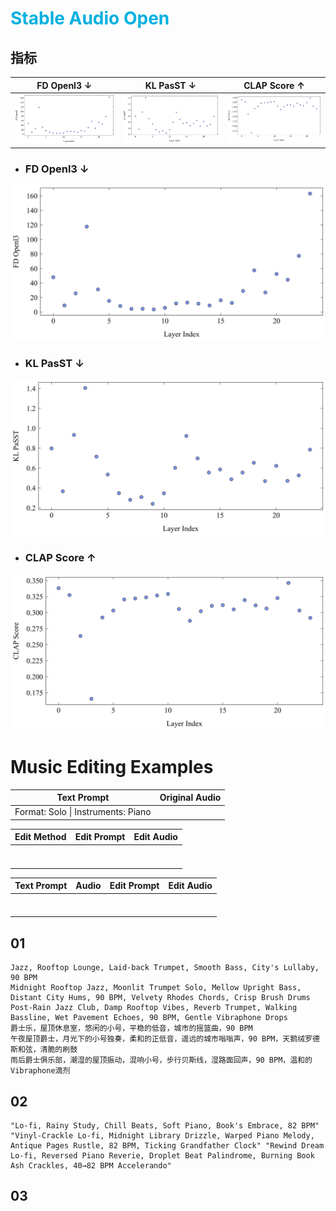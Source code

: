 

# <font color="LighBlue">Stable Audio Open</font>

## 指标

|                         FD Openl3 ↓                         |                       KL PasST ↓                       |                 CLAP Score ↑                 |
| :---------------------------------------------------------: | :----------------------------------------------------: | :------------------------------------------: |
| <img src="./assets/sa_FD_openl3.png" alt="sa_FD_openl3"  /> | <img src="./assets/sa_KL_PasST.png" alt="kld_plot"  /> | ![sa_CLAP_Score](./assets/sa_CLAP_Score.png) |



- ### FD Openl3 ↓

<img src="./assets/sa_FD_openl3.png" alt="sa_FD_openl3"  />

- ###  KL PasST ↓

<img src="./assets/sa_KL_PasST.png" alt="kld_plot"  />

- ### CLAP Score ↑

![sa_CLAP_Score](./assets/sa_CLAP_Score.png)





# Music Editing Examples

|            Text Prompt             | Original Audio |
| :--------------------------------: | :------------: |
| Format: Solo \| Instruments: Piano |                |

| Edit Method | Edit Prompt | Edit Audio |
| :---------: | :---------: | :--------: |
|             |             |            |
|             |             |            |
|             |             |            |
|             |             |            |
|             |             |            |
|             |             |            |
|             |             |            |





| Text Prompt | Audio | Edit Prompt | Edit Audio |
| :---------: | :---: | :---------: | :--------: |
|             |       |             |            |
|             |       |             |            |
|             |       |             |            |
|             |       |             |            |
|             |       |             |            |
|             |       |             |            |
|             |       |             |            |





## 01

```
Jazz, Rooftop Lounge, Laid-back Trumpet, Smooth Bass, City's Lullaby, 90 BPM
Midnight Rooftop Jazz, Moonlit Trumpet Solo, Mellow Upright Bass, Distant City Hums, 90 BPM, Velvety Rhodes Chords, Crisp Brush Drums
Post-Rain Jazz Club, Damp Rooftop Vibes, Reverb Trumpet, Walking Bassline, Wet Pavement Echoes, 90 BPM, Gentle Vibraphone Drops
爵士乐，屋顶休息室，悠闲的小号，平稳的低音，城市的摇篮曲，90 BPM
午夜屋顶爵士，月光下的小号独奏，柔和的正低音，遥远的城市嗡嗡声，90 BPM，天鹅绒罗德斯和弦，清脆的刷鼓
雨后爵士俱乐部，潮湿的屋顶振动，混响小号，步行贝斯线，湿路面回声，90 BPM，温和的Vibraphone滴剂
```



## 02

```
"Lo-fi, Rainy Study, Chill Beats, Soft Piano, Book's Embrace, 82 BPM" "Vinyl-Crackle Lo-fi, Midnight Library Drizzle, Warped Piano Melody, Antique Pages Rustle, 82 BPM, Ticking Grandfather Clock" "Rewind Dream Lo-fi, Reversed Piano Reverie, Droplet Beat Palindrome, Burning Book Ash Crackles, 40→82 BPM Accelerando"
```



## 03

```

```



